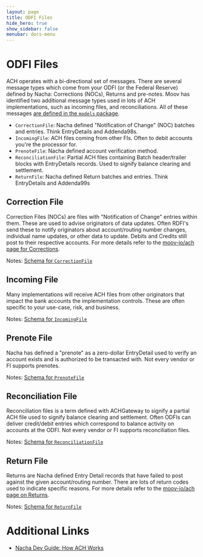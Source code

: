 ```yaml
---
layout: page
title: ODFI Files
hide_hero: true
show_sidebar: false
menubar: docs-menu
---
```


# ODFI Files

ACH operates with a bi-directional set of messages. There are several message types which come from your ODFI (or the Federal Reserve) defined by Nacha: Corrections (NOCs), Returns and pre-notes. Moov has identified two additional message types used in lots of ACH implementations, such as incoming files, and reconciliations. All of these messages [are defined in the `models` package](https://pkg.go.dev/github.com/moov-io/achgateway/pkg/models).

- `CorrectionFile`: Nacha defined "Notification of Change" (NOC) batches and entries. Think EntryDetails and Addenda98s.
- `IncomingFile`: ACH files coming from other FIs. Often to debit accounts you're the processor for.
- `PrenoteFile`: Nacha defined account verification method.
- `ReconciliationFile`: Partial ACH files containing Batch header/trailer blocks with EntryDetails records. Used to signify balance clearing and settlement.
- `ReturnFile`: Nacha defined Return batches and entries. Think EntryDetails and Addenda99s

## Correction File

Correction Files (NOCs) are files with "Notification of Change" entries within them. These are used to advise originators of data updates. Often RDFI's send these to notify originators about account/routing number changes, individual name updates, or other data to update. Debits and Credits still post to their respective accounts. For more details refer to the [moov-io/ach page for Corrections](https://moov-io.github.io/ach/changes/).

Notes: [Schema for `CorrectionFile`](https://pkg.go.dev/github.com/moov-io/achgateway/pkg/models#CorrectionFile)

## Incoming File

Many implementations will receive ACH files from other originators that impact the bank accounts the implementation controls. These are often specific to your use-case, risk, and business.

Notes: [Schema for `IncomingFile`](https://pkg.go.dev/github.com/moov-io/achgateway/pkg/models#IncomingFile)

## Prenote File

Nacha has defined a "prenote" as a zero-dollar EntryDetail used to verify an account exists and is authorized to be transacted with. Not every vendor or FI supports prenotes.

Notes: [Schema for `PrenoteFile`](https://pkg.go.dev/github.com/moov-io/achgateway/pkg/models#PrenoteFile)

## Reconciliation File

Reconciliation files is a term defined with ACHGateway to signify a partial ACH file used to signify balance clearing and settlement. Often ODFIs can deliver credit/debit entries which correspond to balance activity on accounts at the ODFI. Not every vendor or FI supports reconciliation files.

Notes: [Schema for `ReconciliationFile`](https://pkg.go.dev/github.com/moov-io/achgateway/pkg/models#ReconciliationFile)

## Return File

Returns are Nacha defined Entry Detail records that have failed to post against the given account/routing number. There are lots of return codes used to indicate specific reasons. For more details refer to the [moov-io/ach page on Returns](https://moov-io.github.io/ach/returns/).

Notes: [Schema for `ReturnFile`](https://pkg.go.dev/github.com/moov-io/achgateway/pkg/models#ReturnFile)

# Additional Links

- [Nacha Dev Guide: How ACH Works](https://achdevguide.nacha.org/how-ach-works)
